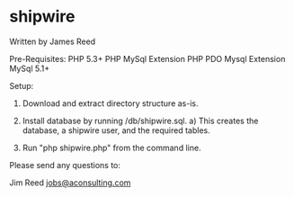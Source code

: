 # shipwire

Written by James Reed

Pre-Requisites:
PHP 5.3+
PHP MySql Extension
PHP PDO Mysql Extension
MySql 5.1+

Setup:

1) Download and extract directory structure as-is.

2) Install database by running /db/shipwire.sql.
    a) This creates the database, a shipwire user, and the required tables.
    
3) Run "php shipwire.php" from the command line.

Please send any questions to:

Jim Reed
jobs@aconsulting.com

